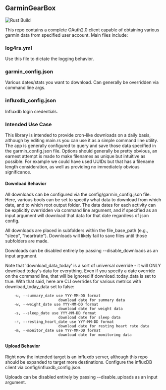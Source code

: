 ## GarminGearBox
![Rust Build](https://github.com/poster515/Rust-Garmin/actions/workflows/rust.yml/badge.svg?branch=main)

This repo contains a complete OAuth2.0 client capable of obtaining various garmin data from specified user account. Main files include:

### log4rs.yml
Use this file to dictate the logging behavior.

### garmin_config.json
Various dates/stats you want to download. Can generally be overridden via command line args.

### influxdb_config.json
Influxdb login credentials.

### Intended Use Case
This library is intended to provide cron-like downloads on a daily basis, although by editing main.rs you can use it as a simple command line utility. The app is generally configured to query and save those data specified in the garmin_config.json file. Options should generally be pretty obvious, an earnest attempt is made to make filenames as unique but intuitive as possible. For example we could have used UUIDs but that has a filename length consideration, as well as providing no immediately obvious significance.

#### Download Behavior
All downloads can be configured via the config/garmin_config.json file. Here, various bools can be set to specify what data to download from which date, and to which root output folder. The data dates for each activity can be explicitly overridden via command line argument, and if specified as an input argument will download that data for that date regardless of json config.

All downloads are placed in subfolders within the file_base_path (e.g., "sleep", "heartrate"). Downloads will likely fail to save files until those subfolders are made.

Downloads can be disabled entirely by passing --disable_downloads as an input argument.

Note that 'download_data_today' is a sort of universal override - it will ONLY download today's data for everything. Even if you specify a date override on the command line, that will be ignored if download_today_data is set to true. With that said, here are CLI overrides for various metrics with download_today_data set to false:
```
    -u, --summary_date use YYY-MM-DD format
                        download date for summary data
    -w, --weight_date use YYY-MM-DD format
                        download date for weight data
    -s, --sleep_date use YYY-MM-DD format
                        download date for sleep data
    -r, --resting_heart_date use YYY-MM-DD format
                        download date for resting heart rate data
    -m, --monitor_date use YYY-MM-DD format
                        download date for monitoring data
```

#### Upload Behavior
Right now the intended target is an influxdb server, although this repo should be expanded to target more destinations. Configure the influxDB client via config/influxdb_config.json.

Uploads can be disabled entirely by passing --disable_uploads as an input argument.